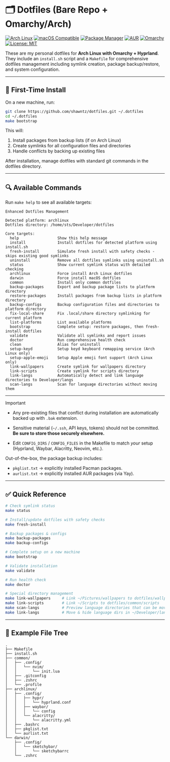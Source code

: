 
# 🗂️ Dotfiles (Bare Repo + Omarchy/Arch)

[![Arch Linux](https://img.shields.io/badge/OS-Arch_Linux-1793D1?logo=arch-linux&logoColor=white)](https://archlinux.org)
[![macOS Compatible](https://img.shields.io/badge/OS-macOS-000000?logo=apple&logoColor=white)](https://apple.com/macos)
[![Package Manager](https://img.shields.io/badge/Pacman-Enabled-00457C?logo=arch-linux&logoColor=white)](https://wiki.archlinux.org/title/Pacman)
[![AUR](https://img.shields.io/badge/AUR-yay-1793D1?logo=arch-linux&logoColor=white)](https://aur.archlinux.org)
[![Omarchy](https://img.shields.io/badge/Setup-Omarchy-FF4088?logo=linux&logoColor=white)](https://world.hey.com/dhh/omarchy-is-out-4666dd31)
[![License: MIT](https://img.shields.io/badge/License-MIT-green.svg)](LICENSE)

These are my personal dotfiles for **Arch Linux with Omarchy + Hyprland**.  
They include an `install.sh` script and a `Makefile` for comprehensive dotfiles management including symlink creation, package backup/restore, and system configuration.

---

## 🚀 First-Time Install

On a new machine, run:

```bash
git clone https://github.com/shawntz/dotfiles.git ~/.dotfiles
cd ~/.dotfiles
make bootstrap
```

This will:

1. Install packages from backup lists (if on Arch Linux)
2. Create symlinks for all configuration files and directories  
3. Handle conflicts by backing up existing files

After installation, manage dotfiles with standard git commands in the dotfiles directory.

---

## 🔍 Available Commands

Run `make help` to see all available targets:

```
Enhanced Dotfiles Management

Detected platform: archlinux
Dotfiles directory: /home/sts/Developer/dotfiles

Core targets:
  help                 Show this help message
  install              Install dotfiles for detected platform using install.sh
  fresh-install        Simulate fresh install with safety checks - skips existing good symlinks
  uninstall            Remove all dotfiles symlinks using uninstall.sh
  status               Show current symlink status with detailed checking
  archlinux            Force install Arch Linux dotfiles
  darwin               Force install macOS dotfiles  
  common               Install only common dotfiles
  backup-packages      Export and backup package lists to platform directory
  restore-packages     Install packages from backup lists in platform directory
  backup-configs       Backup configuration files and directories to platform directory
  fix-local-share      Fix .local/share directory symlinking for current platform
  list-platforms       List available platforms
  bootstrap            Complete setup: restore packages, then fresh-install dotfiles
  validate             Validate all symlinks and report issues
  doctor               Run comprehensive health check
  clean                Alias for uninstall
  setup-keyd           Setup keyd keyboard remapping service (Arch Linux only)
  setup-apple-emoji    Setup Apple emoji font support (Arch Linux only)
  link-wallpapers      Create symlink for wallpapers directory
  link-scripts         Create symlink for scripts directory
  link-langs           Automatically detect and link language directories to Developer/langs
  scan-langs           Scan for language directories without moving them
```

---

> [!IMPORTANT]
>
> - Any pre-existing files that conflict during installation are automatically backed up with `.bak` extension.
>
> - Sensitive material (`~/.ssh`, API keys, tokens) should not be committed. **Be sure to store those securely elsewhere.**
>
> - Edit `CONFIG_DIRS` / `CONFIG_FILES` in the Makefile to match _your_ setup (Hyprland, Waybar, Alacritty, Neovim, etc.).
>
> Out-of-the-box, the package backup includes:
>
> - `pkglist.txt` → explicitly installed Pacman packages.
> - `aurlist.txt` → explicitly installed AUR packages (via Yay).

---

## ✅ Quick Reference

```bash
# Check symlink status
make status

# Install/update dotfiles with safety checks  
make fresh-install

# Backup packages & configs
make backup-packages
make backup-configs

# Complete setup on a new machine
make bootstrap

# Validate installation
make validate

# Run health check
make doctor

# Special directory management
make link-wallpapers     # Link ~/Pictures/wallpapers to dotfiles/wallpapers
make link-scripts        # Link ~/Scripts to dotfiles/common/scripts
make scan-langs          # Preview language directories that can be moved
make link-langs          # Move & hide language dirs in ~/Developer/langs/
```

---

## 📂 Example File Tree

```text
.
├── Makefile
├── install.sh
├── common/
│   ├── .config/
│   │   └── nvim/
│   │       └── init.lua
│   ├── .gitconfig
│   ├── .zshrc
│   └── .profile
├── archlinux/
│   ├── .config/
│   │   ├── hypr/
│   │   │   └── hyprland.conf
│   │   ├── waybar/
│   │   │   └── config
│   │   └── alacritty/
│   │       └── alacritty.yml
│   ├── .bashrc
│   ├── pkglist.txt
│   └── aurlist.txt
└── darwin/
    ├── .config/
    │   └── sketchybar/
    │       └── sketchybarrc
    └── .zshrc

